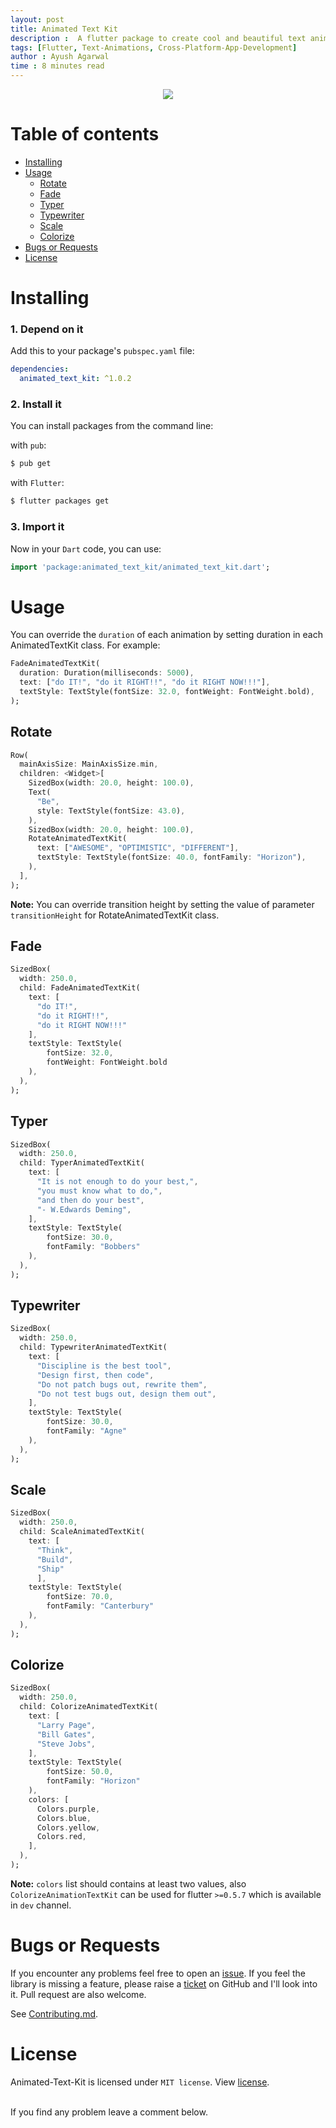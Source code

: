 ```yaml
---
layout: post
title: Animated Text Kit
description :  A flutter package to create cool and beautiful text animations. 
tags: [Flutter, Text-Animations, Cross-Platform-App-Development]
author : Ayush Agarwal
time : 8 minutes read
---
```


<div align="center"><img src="https://github.com/aagarwal1012/Animated-Text-Kit/blob/master/display/cover.gif?raw=true"/></div>

# Table of contents

  * [Installing](#installing)
  * [Usage](#usage)
    * [Rotate](#rotate)
    * [Fade](#fade)
    * [Typer](#typer)
    * [Typewriter](#typewriter)
    * [Scale](#scale)
    * [Colorize](#colorize)
  * [Bugs or Requests](#bugs-or-requests)
  * [License](#license)

# Installing

### 1. Depend on it
Add this to your package's `pubspec.yaml` file:

```yaml
dependencies:
  animated_text_kit: ^1.0.2
```

### 2. Install it

You can install packages from the command line:

with `pub`:

```css
$ pub get
```

with `Flutter`:

```css
$ flutter packages get
```

### 3. Import it

Now in your `Dart` code, you can use: 

```dart
import 'package:animated_text_kit/animated_text_kit.dart';
```


# Usage

You can override the `duration` of each animation by setting duration in each AnimatedTextKit class. For example:
```dart
FadeAnimatedTextKit(
  duration: Duration(milliseconds: 5000),
  text: ["do IT!", "do it RIGHT!!", "do it RIGHT NOW!!!"],
  textStyle: TextStyle(fontSize: 32.0, fontWeight: FontWeight.bold),
);
```

## Rotate

```dart
Row(
  mainAxisSize: MainAxisSize.min,
  children: <Widget>[
    SizedBox(width: 20.0, height: 100.0),
    Text(
      "Be",
      style: TextStyle(fontSize: 43.0),
    ),
    SizedBox(width: 20.0, height: 100.0),
    RotateAnimatedTextKit(
      text: ["AWESOME", "OPTIMISTIC", "DIFFERENT"],
      textStyle: TextStyle(fontSize: 40.0, fontFamily: "Horizon"),
    ),
  ],
);
```
**Note:** You can override transition height by setting the value of parameter `transitionHeight` for RotateAnimatedTextKit class.

## Fade

```dart
SizedBox(
  width: 250.0,
  child: FadeAnimatedTextKit(
    text: [
      "do IT!",
      "do it RIGHT!!",
      "do it RIGHT NOW!!!"
    ],
    textStyle: TextStyle(
        fontSize: 32.0, 
        fontWeight: FontWeight.bold
    ),
  ),
);
```

## Typer

```dart
SizedBox(
  width: 250.0,
  child: TyperAnimatedTextKit(
    text: [
      "It is not enough to do your best,",
      "you must know what to do,",
      "and then do your best",
      "- W.Edwards Deming",
    ],
    textStyle: TextStyle(
        fontSize: 30.0,
        fontFamily: "Bobbers"
    ),
  ),
);
```
## Typewriter

```dart
SizedBox(
  width: 250.0,
  child: TypewriterAnimatedTextKit(
    text: [
      "Discipline is the best tool",
      "Design first, then code",
      "Do not patch bugs out, rewrite them",
      "Do not test bugs out, design them out",
    ],
    textStyle: TextStyle(
        fontSize: 30.0,
        fontFamily: "Agne"
    ),
  ),
);
```

## Scale

```dart
SizedBox(
  width: 250.0,
  child: ScaleAnimatedTextKit(
    text: [
      "Think",
      "Build",
      "Ship"
      ],
    textStyle: TextStyle(
        fontSize: 70.0,
        fontFamily: "Canterbury"
    ),
  ),
);
```

## Colorize

```dart
SizedBox(
  width: 250.0,
  child: ColorizeAnimatedTextKit(
    text: [
      "Larry Page",
      "Bill Gates",
      "Steve Jobs",
    ],
    textStyle: TextStyle(
        fontSize: 50.0, 
        fontFamily: "Horizon"
    ),
    colors: [
      Colors.purple,
      Colors.blue,
      Colors.yellow,
      Colors.red,
    ],
  ),
);
```
**Note:** `colors` list should contains at least two values, also `ColorizeAnimationTextKit` can be used for flutter `>=0.5.7` which is available in `dev` channel. 

# Bugs or Requests

If you encounter any problems feel free to open an [issue](https://github.com/aagarwal1012/Animated-Text-Kit/issues/new?template=bug_report.md). If you feel the library is missing a feature, please raise a [ticket](https://github.com/aagarwal1012/Animated-Text-Kit/issues/new?template=feature_request.md) on GitHub and I'll look into it. Pull request are also welcome. 

See [Contributing.md](https://github.com/aagarwal1012/Animated-Text-Kit/blob/master/CONTRIBUTING.md).

# License
Animated-Text-Kit is licensed under `MIT license`. View [license](https://github.com/aagarwal1012/Animated-Text-Kit/blob/master/LICENSE).
<br><br>

If you find any problem leave a comment below.

